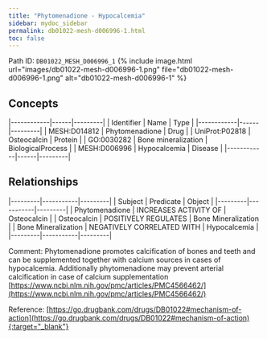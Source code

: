 ```yaml
---
title: "Phytomenadione - Hypocalcemia"
sidebar: mydoc_sidebar
permalink: db01022-mesh-d006996-1.html
toc: false 
---
```



Path ID: `DB01022_MESH_D006996_1`
{% include image.html url="images/db01022-mesh-d006996-1.png" file="db01022-mesh-d006996-1.png" alt="db01022-mesh-d006996-1" %}

## Concepts

|------------|------|---------|
| Identifier | Name | Type    |
|------------|------|---------|
| MESH:D014812 | Phytomenadione | Drug |
| UniProt:P02818 | Osteocalcin | Protein |
| GO:0030282 | Bone mineralization | BiologicalProcess |
| MESH:D006996 | Hypocalcemia | Disease |
|------------|------|---------|

## Relationships

|---------|-----------|---------|
| Subject | Predicate | Object  |
|---------|-----------|---------|
| Phytomenadione | INCREASES ACTIVITY OF | Osteocalcin |
| Osteocalcin | POSITIVELY REGULATES | Bone Mineralization |
| Bone Mineralization | NEGATIVELY CORRELATED WITH | Hypocalcemia |
|---------|-----------|---------|

Comment: Phytomenadione promotes calcification of bones and teeth and can be supplemented together with calcium sources in cases of hypocalcemia. Additionally phytomenadione may prevent arterial calcification in case of calcium supplementation [https://www.ncbi.nlm.nih.gov/pmc/articles/PMC4566462/](https://www.ncbi.nlm.nih.gov/pmc/articles/PMC4566462/)

Reference: [https://go.drugbank.com/drugs/DB01022#mechanism-of-action](https://go.drugbank.com/drugs/DB01022#mechanism-of-action){:target="_blank"}